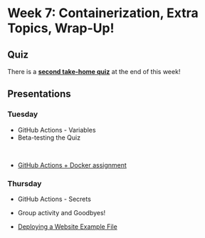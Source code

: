 # Week 7: Containerization, Extra Topics, Wrap-Up!

## Quiz

There is a [**second take-home quiz**](QUIZ2.md) at the end of this week!

## Presentations

### Tuesday

* GitHub Actions - Variables
* Beta-testing the Quiz

&nbsp; 

* [GitHub Actions + Docker assignment](ASSIGN1.md)

### Thursday

* GitHub Actions - Secrets
* Group activity and Goodbyes!

* [Deploying a Website Example File](ASSIGN2.md)